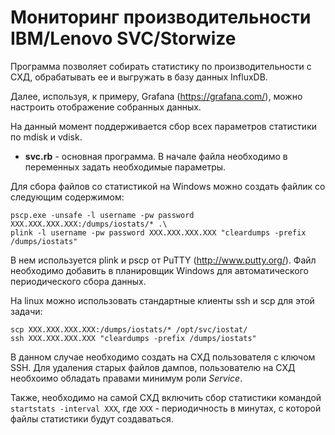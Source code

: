 # Мониторинг производительности IBM/Lenovo SVC/Storwize

Программа позволяет собирать статистику по производительности с СХД, обрабатывать ее и выгружать в базу данных InfluxDB.

Далее, используя, к примеру, Grafana (https://grafana.com/), можно настроить отображение собранных данных.

На данный момент поддерживается сбор всех параметров статистики по mdisk и vdisk.

* **svc.rb** - основная программа. В начале файла необходимо в переменных задать необходимые параметры.

Для сбора файлов со статистикой на Windows можно создать файлик со следующим содержимом:
```
pscp.exe -unsafe -l username -pw password XXX.XXX.XXX.XXX:/dumps/iostats/* .\
plink -l username -pw password XXX.XXX.XXX.XXX "cleardumps -prefix /dumps/iostats"
```

В нем используется plink и pscp от PuTTY (http://www.putty.org/). 
Файл необходимо добавить в планировщик Windows для автоматического периодического сбора данных.

На linux можно использовать стандартные клиенты ssh и scp для этой задачи:
```
scp XXX.XXX.XXX.XXX:/dumps/iostats/* /opt/svc/iostat/
ssh XXX.XXX.XXX.XXX "cleardumps -prefix /dumps/iostats"
```
В данном случае необходимо создать на СХД пользователя с ключом SSH. 
Для удаления старых файлов дампов, пользователю на СХД необхоимо обладать правами минимум роли *Service*.

Также, необходимо на самой СХД включить сбор статистики командой `startstats -interval XXX`, где `XXX` - периодичность в минутах, с которой файлы статистики будут создаваться.